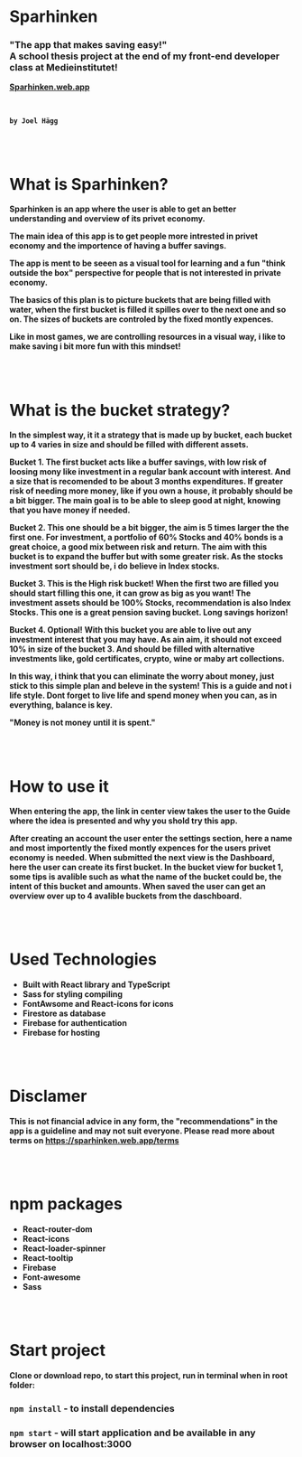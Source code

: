 <h1> Sparhinken </h1>

<h3>
    <strong>
        "The app that makes saving easy!"<br>
        A school thesis project at the end of my front-end developer class at Medieinstitutet!<br>
    <strong>
</h3>

<a target="_blank" href="https://sparhinken.web.app">Sparhinken.web.app</a>

<br>

`by Joel Hägg`

<br>
<br>

<h1> What is Sparhinken? </h1>
<p>

Sparhinken is an app where the user is able to get an better understanding and overview of its privet economy.

The main idea of this app is to get people more intrested in privet economy and the importence of having a buffer savings.

The app is ment to be seeen as a visual tool for learning and a fun "think outside the box" perspective for people that is not interested in private economy.

The basics of this plan is to picture buckets that are being filled with water, when the first bucket is filled it spilles over to the next one and so on.
The sizes of buckets are controled by the fixed montly expences.

Like in most games, we are controlling resources in a visual way, i like to make saving i bit more fun with this mindset!

</p>

<br>
<br>

<h1>What is the bucket strategy?</h1>

<p>

In the simplest way, it it a strategy that is made up by bucket, each bucket up to 4 varies in size and should be filled with different assets.

Bucket 1.
The first bucket acts like a buffer savings, with low risk of loosing mony like investment in a regular bank account with interest.
And a size that is recomended to be about 3 months expenditures.
If greater risk of needing more money, like if you own a house, it probably should be a bit bigger.
The main goal is to be able to sleep good at night, knowing that you have money if needed.

Bucket 2.
This one should be a bit bigger, the aim is 5 times larger the the first one.
For investment, a portfolio of 60% Stocks and 40% bonds is a great choice, a good mix between risk and return.
The aim with this bucket is to expand the buffer but with some greater risk.
As the stocks investment sort should be, i do believe in Index stocks.

Bucket 3.
This is the High risk bucket! When the first two are filled you should start filling this one, it can grow as big as you want!
The investment assets should be 100% Stocks, recommendation is also Index Stocks.
This one is a great pension saving bucket. Long savings horizon!

Bucket 4.
Optional! With this bucket you are able to live out any investment interest that you may have. As ain aim, it should not exceed 10% in size of the bucket 3.
And should be filled with alternative investments like, gold certificates, crypto, wine or maby art collections.

In this way, i think that you can eliminate the worry about money, just stick to this simple plan and beleve in the system!
This is a guide and not i life style. Dont forget to live life and spend money when you can, as in everything, balance is key.

"Money is not money until it is spent."

</p>

<br>
<br>

<h1> How to use it </h1>

<p>

When entering the app, the link in center view takes the user to the Guide where the idea is presented and why you shold try this app.

After creating an account the user enter the settings section, here a name and most importently the fixed montly expences for the users privet economy is needed.
When submitted the next view is the Dashboard, here the user can create its first bucket.
In the bucket view for bucket 1, some tips is avalible such as what the name of the bucket could be,
the intent of this bucket and amounts. When saved the user can get an overview over up to 4 avalible buckets from the daschboard.

</p>

<br>
<br>

<h1> Used Technologies </h1>

<p>

- Built with React library and TypeScript
- Sass for styling compiling
- FontAwsome and React-icons for icons
- Firestore as database
- Firebase for authentication
- Firebase for hosting

</p>

<br>
<br>

<h1> Disclamer </h1>

This is not financial advice in any form, the "recommendations" in the app is a guideline and may not suit everyone.
Please read more about terms on https://sparhinken.web.app/terms

<br>
<br>

<h1> npm packages </h1>

- React-router-dom
- React-icons
- React-loader-spinner
- React-tooltip
- Firebase
- Font-awesome
- Sass

<br>
<br>

<h1> Start project </h1>

Clone or download repo, to start this project, run in terminal when in root folder:

### `npm install` - to install dependencies

### `npm start` - will start application and be available in any browser on localhost:3000
